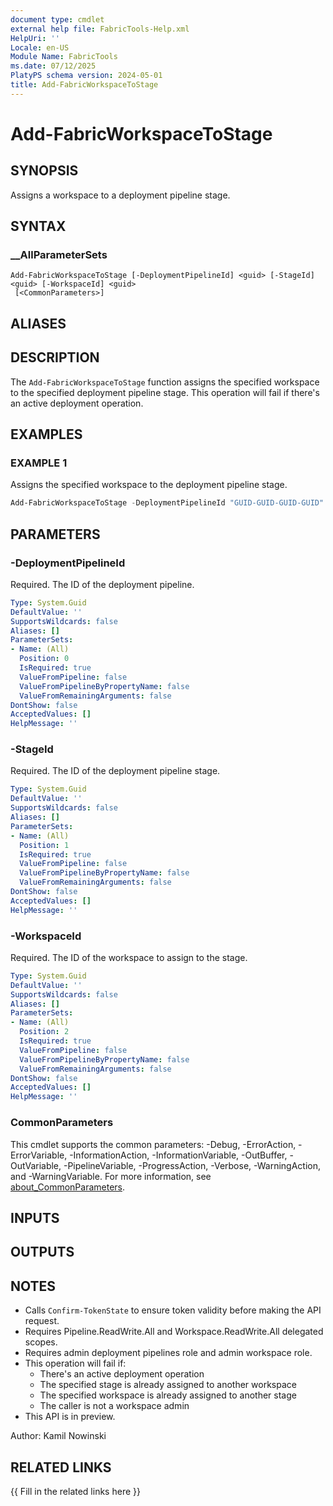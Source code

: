 ```yaml
---
document type: cmdlet
external help file: FabricTools-Help.xml
HelpUri: ''
Locale: en-US
Module Name: FabricTools
ms.date: 07/12/2025
PlatyPS schema version: 2024-05-01
title: Add-FabricWorkspaceToStage
---
```


# Add-FabricWorkspaceToStage

## SYNOPSIS

Assigns a workspace to a deployment pipeline stage.

## SYNTAX

### __AllParameterSets

```
Add-FabricWorkspaceToStage [-DeploymentPipelineId] <guid> [-StageId] <guid> [-WorkspaceId] <guid>
 [<CommonParameters>]
```

## ALIASES

## DESCRIPTION

The `Add-FabricWorkspaceToStage` function assigns the specified workspace to the specified deployment pipeline stage.
This operation will fail if there's an active deployment operation.

## EXAMPLES

### EXAMPLE 1

Assigns the specified workspace to the deployment pipeline stage.

```powershell
Add-FabricWorkspaceToStage -DeploymentPipelineId "GUID-GUID-GUID-GUID" -StageId "GUID-GUID-GUID-GUID" -WorkspaceId "GUID-GUID-GUID-GUID"
```

## PARAMETERS

### -DeploymentPipelineId

Required.
The ID of the deployment pipeline.

```yaml
Type: System.Guid
DefaultValue: ''
SupportsWildcards: false
Aliases: []
ParameterSets:
- Name: (All)
  Position: 0
  IsRequired: true
  ValueFromPipeline: false
  ValueFromPipelineByPropertyName: false
  ValueFromRemainingArguments: false
DontShow: false
AcceptedValues: []
HelpMessage: ''
```

### -StageId

Required.
The ID of the deployment pipeline stage.

```yaml
Type: System.Guid
DefaultValue: ''
SupportsWildcards: false
Aliases: []
ParameterSets:
- Name: (All)
  Position: 1
  IsRequired: true
  ValueFromPipeline: false
  ValueFromPipelineByPropertyName: false
  ValueFromRemainingArguments: false
DontShow: false
AcceptedValues: []
HelpMessage: ''
```

### -WorkspaceId

Required.
The ID of the workspace to assign to the stage.

```yaml
Type: System.Guid
DefaultValue: ''
SupportsWildcards: false
Aliases: []
ParameterSets:
- Name: (All)
  Position: 2
  IsRequired: true
  ValueFromPipeline: false
  ValueFromPipelineByPropertyName: false
  ValueFromRemainingArguments: false
DontShow: false
AcceptedValues: []
HelpMessage: ''
```

### CommonParameters

This cmdlet supports the common parameters: -Debug, -ErrorAction, -ErrorVariable,
-InformationAction, -InformationVariable, -OutBuffer, -OutVariable, -PipelineVariable,
-ProgressAction, -Verbose, -WarningAction, and -WarningVariable. For more information, see
[about_CommonParameters](https://go.microsoft.com/fwlink/?LinkID=113216).

## INPUTS

## OUTPUTS

## NOTES

- Calls `Confirm-TokenState` to ensure token validity before making the API request.
- Requires Pipeline.ReadWrite.All and Workspace.ReadWrite.All delegated scopes.
- Requires admin deployment pipelines role and admin workspace role.
- This operation will fail if:
  * There's an active deployment operation
  * The specified stage is already assigned to another workspace
  * The specified workspace is already assigned to another stage
  * The caller is not a workspace admin
- This API is in preview.

Author: Kamil Nowinski

## RELATED LINKS

{{ Fill in the related links here }}

